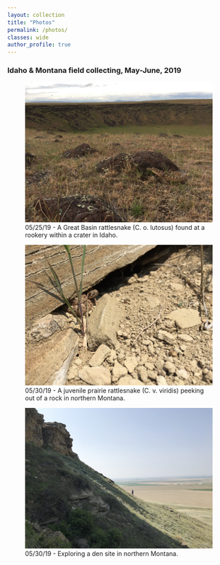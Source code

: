 ```yaml
---
layout: collection
title: "Photos"
permalink: /photos/
classes: wide
author_profile: true
---
```


### Idaho & Montana field collecting, May-June, 2019

<figure>
    <a href="/images/craterlutosus.jpg"><img src="/images/craterlutosus.jpg"></a>
    <figcaption>05/25/19 - A Great Basin rattlesnake (C. o. lutosus) found at a rookery within a crater in Idaho.</figcaption>
</figure>

<figure>
    <a href="/images/westkneeviridis.jpg"><img src="/images/westkneeviridis.jpg"></a>
    <figcaption>05/30/19 - A juvenile prairie rattlesnake (C. v. viridis) peeking out of a rock in northern Montana.</figcaption>
</figure>

<figure>
    <a href="/images/manonhill.jpg"><img src="/images/manonhill2.jpg"></a>
    <figcaption>05/30/19 - Exploring a den site in northern Montana.</figcaption>
</figure>
